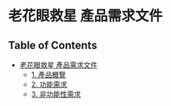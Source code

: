 # 老花眼救星 產品需求文件

## Table of Contents

- [老花眼救星 產品需求文件](#table-of-contents)
  - [1. 產品概覽](#1-產品概覽)
  - [2. 功能需求](#2-功能需求)
  - [3. 非功能性需求](#3-非功能性需求)
